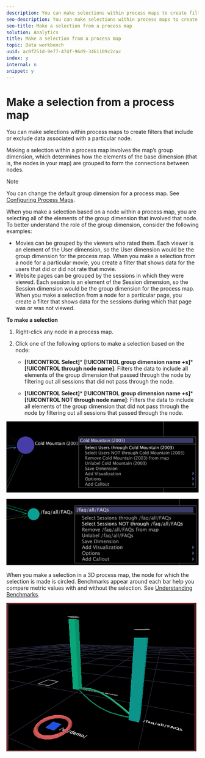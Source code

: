 ```yaml
---
description: You can make selections within process maps to create filters that include or exclude data associated with a particular node.
seo-description: You can make selections within process maps to create filters that include or exclude data associated with a particular node.
seo-title: Make a selection from a process map
solution: Analytics
title: Make a selection from a process map
topic: Data workbench
uuid: ac0f251d-9e77-474f-96d9-3461109c2cac
index: y
internal: n
snippet: y
---
```


# Make a selection from a process map

You can make selections within process maps to create filters that include or exclude data associated with a particular node.

 Making a selection within a process map involves the map’s group dimension, which determines how the elements of the base dimension (that is, the nodes in your map) are grouped to form the connections between nodes.

>[!NOTE]
>
>You can change the default group dimension for a process map. See [Configuring Process Maps](../../../data-workbench-client/c-intf-anlys-ftrs/t-config-proc-maps.md#task_4A95730B18A14BC790A77C013832B2D6).

When you make a selection based on a node within a process map, you are selecting all of the elements of the group dimension that involved that node. To better understand the role of the group dimension, consider the following examples:

* Movies can be grouped by the viewers who rated them. Each viewer is an element of the User dimension, so the User dimension would be the group dimension for the process map. When you make a selection from a node for a particular movie, you create a filter that shows data for the users that did or did not rate that movie. 
* Website pages can be grouped by the sessions in which they were viewed. Each session is an element of the Session dimension, so the Session dimension would be the group dimension for the process map. When you make a selection from a node for a particular page, you create a filter that shows data for the sessions during which that page was or was not viewed.

**To make a selection**

1. Right-click any node in a process map. 
1. Click one of the following options to make a selection based on the node:

    * **[!UICONTROL Select]*** **[!UICONTROL group dimension name +s]*** **[!UICONTROL through node name]**: Filters the data to include all elements of the group dimension that passed through the node by filtering out all sessions that did not pass through the node. 
    
    * **[!UICONTROL Select]*** **[!UICONTROL group dimension name +s]*** **[!UICONTROL NOT through node name]**: Filters the data to include all elements of the group dimension that did not pass through the node by filtering out all sessions that passed through the node.

![](assets/vis_2DProcessMap_Selections_Movie.png)

![](assets/vis_2DProcessMap_Selections_Page.png)

When you make a selection in a 3D process map, the node for which the selection is made is circled. Benchmarks appear around each bar help you compare metric values with and without the selection. See [Understanding Benchmarks](../../../data-workbench-client/c-vis/c-ustd-benchmks.md#concept_C7B0F4102E92458096F8C4765CBE2914).

![](assets/vis_3DProcessMap_Selection.png)


